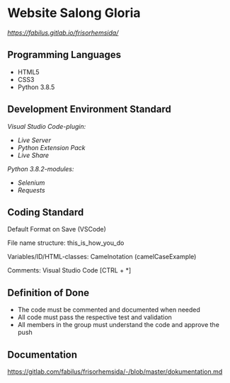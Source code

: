# Website Salong Gloria

*https://fabilus.gitlab.io/frisorhemsida/*

## Programming Languages

- HTML5
- CSS3
- Python 3.8.5

## Development Environment Standard

*Visual Studio Code-plugin:*
- *Live Server*
- *Python Extension Pack*
- *Live Share*

*Python 3.8.2-modules:*
- *Selenium*
- *Requests*

## Coding Standard

Default Format on Save (VSCode)

File name structure: this_is_how_you_do

Variables/ID/HTML-classes: Camelnotation (camelCaseExample)

Comments: Visual Studio Code [CTRL + *]

## Definition of Done

- The code must be commented and documented when needed
- All code must pass the respective test and validation
- All members in the group must understand the code and approve the push

## Documentation

https://gitlab.com/fabilus/frisorhemsida/-/blob/master/dokumentation.md